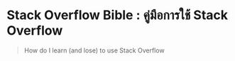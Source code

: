 # Stack Overflow Bible : คู่มือการใช้ Stack Overflow

> How do I learn (and lose) to use Stack Overflow
